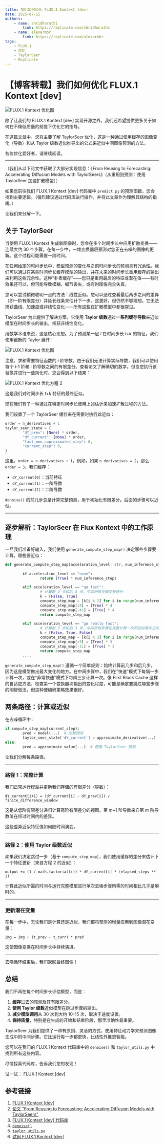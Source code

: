 ```yaml
---
title: 我们如何优化 FLUX.1 Kontext [dev]
date: 2025-07-15
authors:
    - name: shridharathi
        link: https://replicate.com/shridharathi
    - name: alexarmbr
        link: https://replicate.com/alexarmbr
tags:
    - FLUX.1
    - 优化
    - TaylorSeer
    - Replicate
---
```


# 【博客转载】我们如何优化 FLUX.1 Kontext [dev]

![FLUX.1 Kontext 优化图](https://replicate.com/_content/assets/top-graphic.CLh5lXp7_Z2h1V1F.webp)

除了让我们的 FLUX.1 Kontext [dev] 实现开源之外，我们还希望提供更多关于如何在不降低质量的前提下优化它的指导。

在这篇文章中，您将主要了解 TaylorSeer 优化，这是一种通过使用缓存的图像变化（导数）和从 Taylor 级数近似推导出的公式来近似中间图像预测的方法。

各位优化爱好者，请继续阅读。

***

（我们从以下论文中获取了大部分实现信息：《From Reusing to Forecasting: Accelerating Diffusion Models with TaylorSeers》（从重用到预测：使用 TaylorSeer 加速扩散模型））

如果您前往我们 FLUX.1 Kontext [dev] 代码库中 `predict.py` 的预测函数，您会找到主要逻辑。（强烈建议通过代码库进行操作，并将此文章作为理解其结构的指南。）

让我们来分解一下。

## 关于 TaylorSeer

当使用 FLUX.1 Kontext 生成新图像时，您会在多个时间步长中应用扩散变换——连续大约 30 个步骤。在每一步中，一堆变换器层预测对您正在去噪的图像的更新。这个过程可能需要一段时间。

在任何给定的时间步长中，模型预测的变化与之前时间步长的预测具有冗余性。我们可以通过在某些时间步长缓存模型的输出，并在未来的时间步长重用缓存的输出来利用这些冗余性。这种"朴素缓存"——您只是重用最后的特征或潜在值——有时效果还可以，但可能导致模糊、细节丢失，或有时图像完全失真。

您可以尝试稍微聪明一点的方法：线性近似。您可以通过查看最后两步之间的差异（即一阶有限差分）并延长线条来估计下一步。这更好，但仍然不够理想。它无法捕获曲线、加速度或非线性变化——所有这些在扩散模型中都很常见。

TaylorSeer 为此提供了解决方案。它使用 **Taylor 级数**通过**一系列缓存导数**来近似模型在时间步长的输出，捕获非线性变化。

用数学术语来说，这是核心思想。为了预测某一层 _l_ 在时间步长 _t+k_ 的特征，我们使用截断的 Taylor 展开：

![FLUX.1 Kontext 优化图](https://replicate.com/_content/assets/equation_1.D448o7_6_2extT4.webp)

注意，求和需要特征函数的 i 阶导数。由于我们无法计算实际导数，我们可以使用每个 i-1 阶和 i 阶导数之间的有限差分。查看论文了解确切的数学，但当您执行该替换并进行一些简化时，您会得到以下结果：

![FLUX.1 Kontext 优化方程 2](https://replicate.com/_content/assets/equation_2.Bd6ZJgzi_1c5lfT.webp)

这是我们对时间步长 _t+k_ 特征的最终近似。

现在我们有了一种通过在特定时间步长使用上述估计来加速扩散过程的方法。

我们设置了一个 TaylorSeer 缓存来在需要时执行此近似：

```python
order = n_derivatives + 1
taylor_seer_state = {
        "dY_prev": [None] * order,
        "dY_current": [None] * order,
        "last_non_approximated_step": 0,
        "current_step": 0,
}
```

这里，`order = n_derivatives + 1`。例如，如果 `n_derivatives = 2`，那么 `order = 3`，我们缓存：

*   `dY_current[0]`：当前特征
*   `dY_current[1]`：一阶导数
*   `dY_current[2]`：二阶导数

`denoise()` 的前几步总是计算完整预测，用于初始化有限差分。后面的步骤可以近似。

***

## 逐步解析：TaylorSeer 在 Flux Kontext 中的工作原理

一旦我们准备好输入，我们使用 `generate_compute_step_map()` 决定哪些步骤要计算，哪些要近似：

```python
def generate_compute_step_map(acceleration_level: str, num_inference_steps: int):
        
        if acceleration_level == "none":
                return [True] * num_inference_steps
        
        elif acceleration_level == "go fast":
                # 计算前 4 步和后 4 步，中间所有步骤交替进行
                k = [False, True]
                compute_step_map = [k[i % 2] for i in range(num_inference_steps)]
                compute_step_map[:4] = [True] * 4
                compute_step_map[-4:] = [True] * 4
                return compute_step_map
        
        elif acceleration_level == "go really fast":
                # 计算前 3 步和后 3 步，中间所有步骤在完整计算一次和近似两次之间交替
                k = [False, True, False]
                compute_step_map = [k[i % 3] for i in range(num_inference_steps)]
                compute_step_map[:3] = [True] * 3
                compute_step_map[-3:] = [True] * 3
                return compute_step_map
        ....
```

`generate_compute_step_map()` 遵循一个简单规则：始终计算前几步和后几步，因为这是模型做出最大变化的地方。在中间步骤中，我们在"快速"模式下每隔一步计算一次，或在"非常快速"模式下每隔三步计算一次。像 First Block Cache 这样的自适应方法，检查第一个变换器块输出的变化程度，可能是确定要跳过哪些步骤的明智做法，但这种硬编码策略效果很好。

## 两条路径：计算或近似

在去噪循环中：

```python
if compute_step_map[current_step]:
        pred = model(...)  # 完整预测
        taylor_seer_state['dY_current'] = approximate_derivative(...)
else:
        pred = approximate_value(...)  # 使用 TaylorSeer 预测
```

让我们分解每条路径。

***

### 路径 1：完整计算

我们正常运行模型并更新我们存储的有限差分（导数）：

`dY_current[i+1] = (dY_current[i] - dY_prev[i]) / finite_difference_window`

这是从低阶有限差分递归计算高阶有限差分的视图。第 _m+1_ 阶导数来自第 _m_ 阶导数值在经过时间内的差异。

这些差异近似特征值如何随时间演变。

***

### 路径 2：使用 Taylor 级数近似

如果我们决定跳过一步（基于 `compute_step_map`），我们使用缓存的差分来估计下一个特征更新（来自方程 2 的近似）：

`output += (1 / math.factorial(i)) * dY_current[i] * (elapsed_steps ** i)`

计算此近似所需的时间与运行完整模型进行单次去噪步骤所需的时间相比几乎是瞬时的。

***

### 更新潜在变量

在每一步中，无论我们是计算还是近似，我们都将预测的增量应用到图像潜在变量：

`img = img + (t_prev - t_curr) * pred`

这使图像变换在时间步长中持续演进。

***

去噪循环结束后，我们返回最终图像！

## 总结

我们不再在每个时间步长评估模型，而是：

1.  **缓存**过去的预测及其有限差分。
2.  **使用 Taylor 级数**近似模型在跳过步骤的输出。
3.  **减少模型调用**从 30 次到大约 10-15 次，取决于速度设置。
4.  **保持质量**，特别是在生成的开始和结束阶段，那里准确性最重要。

TaylorSeer 为我们提供了一种有原则、灵活的方式，使用特征动力学来预测图像生成中的中间步骤。它比运行每一步都更快，比线性外推更智能。

您可以在我们的 FLUX.1 Kontext 代码库中的 `denoise()` 和 `taylor_utils.py` 中找到所有这些内容。

尽情探索代码库，告诉我们您的发现！

试一试： FLUX.1 Kontext [dev]

## 参考链接

1. [FLUX.1 Kontext [dev]](https://replicate.com/black-forest-labs/flux-kontext-dev)
2. [论文 "From Reusing to Forecasting: Accelerating Diffusion Models with TaylorSeers"](https://arxiv.org/abs/2503.06923)
3. [FLUX.1 Kontext [dev] 代码库](https://github.com/replicate/cog-flux-kontext)
4. [`denoise()`](https://github.com/replicate/cog-flux-kontext/blob/main/predict.py)
5. [`taylor_utils.py`](https://github.com/replicate/cog-flux-kontext/blob/main/flux/taylor_seer_utils.py)
6. [试用 FLUX.1 Kontext [dev]](https://replicate.com/black-forest-labs/flux-kontext-dev)
